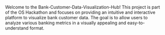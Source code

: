 Welcome to the Bank-Customer-Data-Visualization-Hub! This project is part of the OS Hackathon and focuses on providing an intuitive and interactive platform to visualize bank customer data. The goal is to allow users to analyze various banking metrics in a visually appealing and easy-to-understand format.
